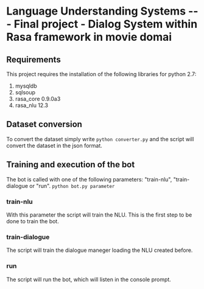 # Language Understanding Systems --- Final project - Dialog System within Rasa framework in movie domai

## Requirements
This project requires the installation of the following libraries for python 2.7:
<!-- 1. [OpenGRM](http://www.opengrm.org/twiki/bin/view/GRM/WebHome) and [OpenFST](http://www.openfst.org/twiki/bin/view/FST/WebHome) for command line. -->
1. mysqldb
2. sqlsoup
3. rasa_core 0.9.0a3
4. rasa_nlu 12.3

## Dataset conversion
To convert the dataset simply write ```python converter.py``` and the script will convert the dataset in the json format.

## Training and execution of the bot
The bot is called with one of the following parameters: "train-nlu", "train-dialogue or "run".
```python bot.py parameter```
### train-nlu
With this parameter the script will train the NLU. This is the first step to be done to train the bot.
### train-dialogue
The script will train the dialogue maneger loading the NLU created before.
### run
The script will run the bot, which will listen in the console prompt.

